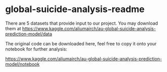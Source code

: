 # global-suicide-analysis-readme

There are 5 datasets that provide input to our project. You may download them at https://www.kaggle.com/aliumairch/au-global-suicide-analysis-prediction-model/data

The original code can be downloaded here, feel free to copy it onto your notebook for further analysis:

https://www.kaggle.com/aliumairch/au-global-suicide-analysis-prediction-model/notebook
